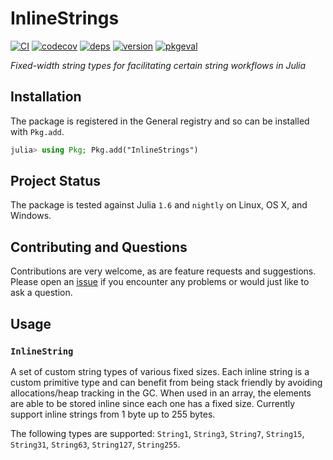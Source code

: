 
# InlineStrings

[![CI](https://github.com/JuliaData/InlineStrings.jl/workflows/CI/badge.svg)](https://github.com/JuliaData/InlineStrings.jl/actions?query=workflow%3ACI)
[![codecov](https://codecov.io/gh/JuliaData/InlineStrings.jl/branch/master/graph/badge.svg)](https://codecov.io/gh/JuliaData/InlineStrings.jl)
[![deps](https://juliahub.com/docs/InlineStrings/deps.svg)](https://juliahub.com/ui/Packages/InlineStrings/muGbw?t=2)
[![version](https://juliahub.com/docs/InlineStrings/version.svg)](https://juliahub.com/ui/Packages/InlineStrings/muGbw)
[![pkgeval](https://juliahub.com/docs/InlineStrings/pkgeval.svg)](https://juliahub.com/ui/Packages/InlineStrings/muGbw)

*Fixed-width string types for facilitating certain string workflows in Julia*

## Installation

The package is registered in the General registry and so can be installed with `Pkg.add`.

```julia
julia> using Pkg; Pkg.add("InlineStrings")
```

## Project Status

The package is tested against Julia `1.6` and `nightly` on Linux, OS X, and Windows.

## Contributing and Questions

Contributions are very welcome, as are feature requests and suggestions. Please open an
[issue][issues-url] if you encounter any problems or would just like to ask a question.

[codecov-img]: https://codecov.io/gh/JuliaData/InlineStrings.jl/branch/master/graph/badge.svg
[codecov-url]: https://codecov.io/gh/JuliaData/InlineStrings.jl

[issues-url]: https://github.com/JuliaData/InlineStrings.jl/issues

## Usage

### `InlineString`

A set of custom string types of various fixed sizes. Each inline string is a
custom primitive type and can benefit from being stack friendly by avoiding
allocations/heap tracking in the GC. When used in an array, the elements are
able to be stored inline since each one has a fixed size. Currently support
inline strings from 1 byte up to 255 bytes.

The following types are supported: `String1`, `String3`, `String7`, `String15`,
`String31`, `String63`, `String127`, `String255`.
